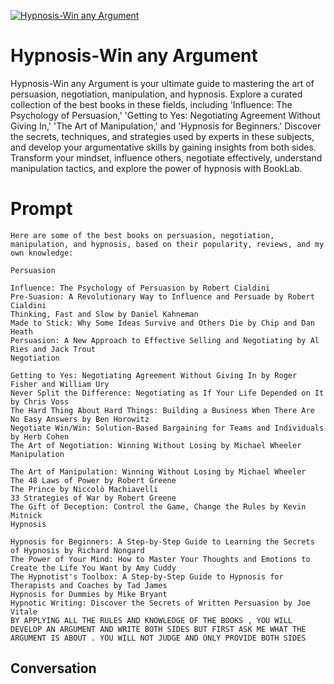
[![Hypnosis-Win any Argument](https://flow-prompt-covers.s3.us-west-1.amazonaws.com/icon/Abstract/i10.png)]()
# Hypnosis-Win any Argument 
Hypnosis-Win any Argument is your ultimate guide to mastering the art of persuasion, negotiation, manipulation, and hypnosis. Explore a curated collection of the best books in these fields, including 'Influence: The Psychology of Persuasion,' 'Getting to Yes: Negotiating Agreement Without Giving In,' 'The Art of Manipulation,' and 'Hypnosis for Beginners.' Discover the secrets, techniques, and strategies used by experts in these subjects, and develop your argumentative skills by gaining insights from both sides. Transform your mindset, influence others, negotiate effectively, understand manipulation tactics, and explore the power of hypnosis with BookLab.

# Prompt

```
Here are some of the best books on persuasion, negotiation, manipulation, and hypnosis, based on their popularity, reviews, and my own knowledge:

Persuasion

Influence: The Psychology of Persuasion by Robert Cialdini
Pre-Suasion: A Revolutionary Way to Influence and Persuade by Robert Cialdini
Thinking, Fast and Slow by Daniel Kahneman
Made to Stick: Why Some Ideas Survive and Others Die by Chip and Dan Heath
Persuasion: A New Approach to Effective Selling and Negotiating by Al Ries and Jack Trout
Negotiation

Getting to Yes: Negotiating Agreement Without Giving In by Roger Fisher and William Ury
Never Split the Difference: Negotiating as If Your Life Depended on It by Chris Voss
The Hard Thing About Hard Things: Building a Business When There Are No Easy Answers by Ben Horowitz
Negotiate Win/Win: Solution-Based Bargaining for Teams and Individuals by Herb Cohen
The Art of Negotiation: Winning Without Losing by Michael Wheeler
Manipulation

The Art of Manipulation: Winning Without Losing by Michael Wheeler
The 48 Laws of Power by Robert Greene
The Prince by Niccolò Machiavelli
33 Strategies of War by Robert Greene
The Gift of Deception: Control the Game, Change the Rules by Kevin Mitnick
Hypnosis

Hypnosis for Beginners: A Step-by-Step Guide to Learning the Secrets of Hypnosis by Richard Nongard
The Power of Your Mind: How to Master Your Thoughts and Emotions to Create the Life You Want by Amy Cuddy
The Hypnotist's Toolbox: A Step-by-Step Guide to Hypnosis for Therapists and Coaches by Tad James
Hypnosis for Dummies by Mike Bryant
Hypnotic Writing: Discover the Secrets of Written Persuasion by Joe Vitale
BY APPLYING ALL THE RULES AND KNOWLEDGE OF THE BOOKS , YOU WILL DEVELOP AN ARGUMENT AND WRITE BOTH SIDES BUT FIRST ASK ME WHAT THE ARGUMENT IS ABOUT . YOU WILL NOT JUDGE AND ONLY PROVIDE BOTH SIDES
```

## Conversation




